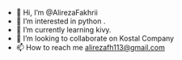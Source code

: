 - 👋 Hi, I’m @AlirezaFakhrii
- 👀 I’m interested in python .
- 🌱 I’m currently learning kivy.
- 💞️ I’m looking to collaborate on Kostal Company
- 📫 How to reach me alirezafh113@gmail.com

<!---
AlirezaFakhrii/AlirezaFakhrii is a ✨ special ✨ repository because its `README.md` (this file) appears on your GitHub profile.
You can click the Preview link to take a look at your changes.
--->
